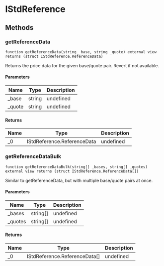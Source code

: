 # IStdReference









## Methods

### getReferenceData

```solidity
function getReferenceData(string _base, string _quote) external view returns (struct IStdReference.ReferenceData)
```

Returns the price data for the given base/quote pair. Revert if not available.



#### Parameters

| Name | Type | Description |
|---|---|---|
| _base | string | undefined |
| _quote | string | undefined |

#### Returns

| Name | Type | Description |
|---|---|---|
| _0 | IStdReference.ReferenceData | undefined |

### getReferenceDataBulk

```solidity
function getReferenceDataBulk(string[] _bases, string[] _quotes) external view returns (struct IStdReference.ReferenceData[])
```

Similar to getReferenceData, but with multiple base/quote pairs at once.



#### Parameters

| Name | Type | Description |
|---|---|---|
| _bases | string[] | undefined |
| _quotes | string[] | undefined |

#### Returns

| Name | Type | Description |
|---|---|---|
| _0 | IStdReference.ReferenceData[] | undefined |





